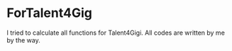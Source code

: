 # ForTalent4Gig

I tried to calculate all functions for Talent4Gigi.
All codes are written by me by the way.
